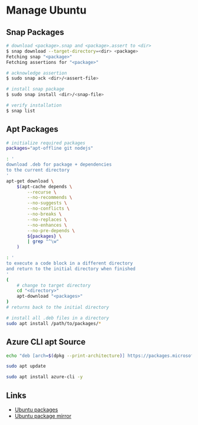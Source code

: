 # Manage Ubuntu

## Snap Packages

```bash
# download <package>.snap and <package>.assert to <dir>
$ snap download --target-directory=<dir> <package>
Fetching snap "<package>"
Fetching assertions for "<package>"

# acknowledge assertion
$ sudo snap ack <dir>/<assert-file>

# install snap package
$ sudo snap install <dir>/<snap-file>

# verify installation
$ snap list
```

## Apt Packages

```bash
# initialize required packages
packages="apt-offline git nodejs"

: '
download .deb for package + dependencies
to the current directory
'
apt-get download \
    $(apt-cache depends \
        --recurse \
        --no-recommends \
        --no-suggests \
        --no-conflicts \
        --no-breaks \
        --no-replaces \
        --no-enhances \
        --no-pre-depends \
        ${packages} \
        | grep "^\w"
    )

: '
to execute a code block in a different directory
and return to the initial directory when finished
'
(
    # change to target directory
    cd "<directory>"
    apt-download "<packages>"
)
# returns back to the initial directory

# install all .deb files in a directory
sudo apt install /path/to/packages/*
```

## Azure CLI apt Source

```bash
echo "deb [arch=$(dpkg --print-architecture)] https://packages.microsoft.com/repos/azure-cli/ jammy main" | sudo tee -a /etc/apt/sources.list.d/azure-cli.list

sudo apt update

sudo apt install azure-cli -y
```

## Links

* [Ubuntu packages](https://packages.ubuntu.com/)
* [Ubuntu package mirror](https://mirrors.edge.kernel.org/ubuntu/pool/)